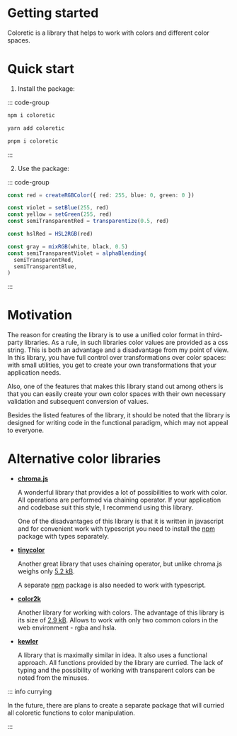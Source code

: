 # Getting started

Coloretic is a library that helps to work with colors and different color spaces.

# Quick start

1. Install the package:

::: code-group
```bash [npm]
npm i coloretic
```

```bash [yarn]
yarn add coloretic
```

```bash [pnpm]
pnpm i coloretic
```
:::

2. Use the package:

::: code-group

```ts [Creating color]
const red = createRGBColor({ red: 255, blue: 0, green: 0 })
```

```ts [Changing color]
const violet = setBlue(255, red)
const yellow = setGreen(255, red)
const semiTransparentRed = transparentize(0.5, red)
```

```ts [Converting color]
const hslRed = HSL2RGB(red)
```

```ts [Operating with color]
const gray = mixRGB(white, black, 0.5)
const semiTransparentViolet = alphaBlending(
  semiTransparentRed,
  semiTransparentBlue,
)
```

:::

# Motivation

The reason for creating the library is to use a unified color format in third-party libraries. As a rule, in such libraries color values are provided as a css string. This is both an advantage and a disadvantage from my point of view. In this library, you have full control over transformations over color spaces: with small utilities, you get to create your own transformations that your application needs.

Also, one of the features that makes this library stand out among others is that you can easily create your own color spaces with their own necessary validation and subsequent conversion of values.

Besides the listed features of the library, it should be noted that the library is designed for writing code in the functional paradigm, which may not appeal to everyone.

# Alternative color libraries

- [**chroma.js**](https://github.com/gka/chroma.js)

  A wonderful library that provides a lot of possibilities to work with color. All operations are performed via chaining operator. If your application and codebase suit this style, I recommend using this library.

  One of the disadvantages of this library is that it is written in javascript and for convenient work with typescript you need to install the [npm](https://www.npmjs.com/package/@types/chroma-js) package with types separately.

- [**tinycolor**](https://github.com/bgrins/TinyColor)

  Another great library that uses chaining operator, but unlike chroma.js weighs only [5.2 kB](https://bundlephobia.com/package/tinycolor2@1.6.0).

  A separate [npm](https://www.npmjs.com/package/@types/tinycolor2) package is also needed to work with typescript.

- [**color2k**](https://github.com/ricokahler/color2k)

  Another library for working with colors. The advantage of this library is its size of [2.9 kB](https://bundlephobia.com/package/color2k@2.0.3). Allows to work with only two common colors in the web environment - rgba and hsla.

- [**kewler**](https://github.com/adriantoine/kewler)

  A library that is maximally similar in idea. It also uses a functional approach. All functions provided by the library are curried. The lack of typing and the possibility of working with transparent colors can be noted from the minuses.

::: info currying

In the future, there are plans to create a separate package that will curried all coloretic functions to color manipulation.

:::
